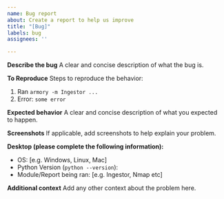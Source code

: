 ```yaml
---
name: Bug report
about: Create a report to help us improve
title: "[Bug]"
labels: bug
assignees: ''

---
```


**Describe the bug**
A clear and concise description of what the bug is.

**To Reproduce**
Steps to reproduce the behavior:
1. Ran `armory -m Ingestor ...`
2. Error: `some error`

**Expected behavior**
A clear and concise description of what you expected to happen.

**Screenshots**
If applicable, add screenshots to help explain your problem.

**Desktop (please complete the following information):**
 - OS: [e.g. Windows, Linux, Mac]
 - Python Version (`python --version`):
- Module/Report being ran: [e.g. Ingestor, Nmap etc]

**Additional context**
Add any other context about the problem here.
